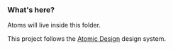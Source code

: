 ### What's here?

Atoms will live inside this folder.

This project follows the [Atomic Design](https://xd.adobe.com/ideas/process/ui-design/atomic-design-principles-methodology-101/) design system.
